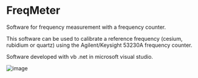 # FreqMeter

Software for frequency measurement with a frequency counter.

This software can be used to calibrate a reference frequency (cesium, rubidium or quartz) using the Agilent/Keysight 53230A frequency counter.

Software developed with vb .net in microsoft visual studio.

![image](https://user-images.githubusercontent.com/75398058/155761652-7594def7-db78-48b0-b42a-8b0da83dd05e.png)
